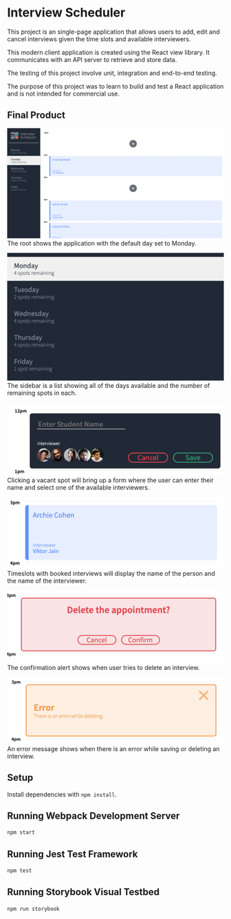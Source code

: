 # Interview Scheduler
This project is an single-page application that allows users to add, edit and cancel interviews given the time slots and available interviewers. 

This modern client application is created using the React view library. It communicates with an API server to retrieve and store data. 

The testing of this project involve unit, integration and end-to-end testing. 

The purpose of this project was to learn to build and test a React application and is not intended for commercial use.

## Final Product

!["Full site screenshot"](https://github.com/chenpoyi/scheduler/blob/master/docs/application.png)
The root shows the application with the default day set to Monday.

!["DayList screenshot"](https://github.com/chenpoyi/scheduler/blob/master/docs/daylist.png)
The sidebar is a list showing all of the days available and the number of remaining spots in each.

!["Form screenshot"](https://github.com/chenpoyi/scheduler/blob/master/docs/form.png)
Clicking a vacant spot will bring up a form where the user can enter their name and select one of the available interviewers.

!["Show screenshot"](https://github.com/chenpoyi/scheduler/blob/master/docs/show.png)
Timeslots with booked interviews will display the name of the person and the name of the interviewer.

!["Confirm screenshot"](https://github.com/chenpoyi/scheduler/blob/master/docs/confirm.png)
The confirmation alert shows when user tries to delete an interview. 

!["Error screenshot"](https://github.com/chenpoyi/scheduler/blob/master/docs/error.png)
An error message shows when there is an error while saving or deleting an interview.



## Setup

Install dependencies with `npm install`.

## Running Webpack Development Server

```sh
npm start
```

## Running Jest Test Framework

```sh
npm test
```

## Running Storybook Visual Testbed

```sh
npm run storybook
```

